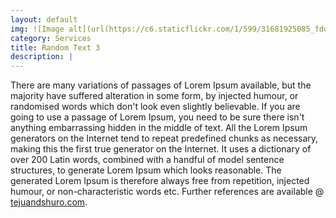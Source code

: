 ```yaml
---
layout: default
img: ![Image alt](url(https://c6.staticflickr.com/1/599/31681925085_fdd0789a58_h.jpg) "image title")
category: Services
title: Random Text 3
description: |
---
```

There are many variations of passages of Lorem Ipsum available, but the majority have suffered alteration in some form, by injected humour, or randomised words which don't look even slightly believable. If you are going to use a passage of Lorem Ipsum, you need to be sure there isn't anything embarrassing hidden in the middle of text. All the Lorem Ipsum generators on the Internet tend to repeat predefined chunks as necessary, making this the first true generator on the Internet. It uses a dictionary of over 200 Latin words, combined with a handful of model sentence structures, to generate Lorem Ipsum which looks reasonable. The generated Lorem Ipsum is therefore always free from repetition, injected humour, or non-characteristic words etc. Further references are available @ [tejuandshuro.com](http://tejuandshuro.com/).
